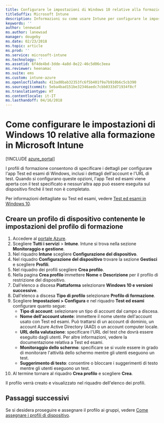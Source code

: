 ```yaml
---
title: Configurare le impostazioni di Windows 10 relative alla formazione con Intune
titleSuffix: Microsoft Intune
description: Informazioni su come usare Intune per configurare le impostazioni di Windows 10 relative alla formazione nei dispositivi gestiti.
keywords: ''
author: lenewsad
ms.author: lanewsad
manager: dougeby
ms.date: 02/23/2018
ms.topic: article
ms.prod: ''
ms.service: microsoft-intune
ms.technology: ''
ms.assetid: 6f4de4bd-3dde-4a8d-8e22-46c5d06c3eea
ms.reviewer: heenamac
ms.suite: ems
ms.custom: intune-azure
ms.openlocfilehash: 413ad0bab32353fc6f5b401f9a7b910b6c5cb390
ms.sourcegitcommit: 5eba4bad151be32346aedc7cbb0333d71934f8cf
ms.translationtype: HT
ms.contentlocale: it-IT
ms.lasthandoff: 04/16/2018
---
```

# <a name="how-to-configure-windows-10-education-settings-in-microsoft-intune"></a>Come configurare le impostazioni di Windows 10 relative alla formazione in Microsoft Intune

[!INCLUDE [azure_portal](./includes/azure_portal.md)]

I profili di formazione consentono di specificare i dettagli per configurare l'app Test ed esami di Windows, inclusi i dettagli dell'account e l'URL di test. Quando si configurano queste opzioni, l'app Test ed esami viene aperta con il test specificato e nessun'altra app può essere eseguita sul dispositivo finché il test non è completato.

Per informazioni dettagliate su 	Test ed esami, vedere [Test ed esami in Windows 10](https://docs.microsoft.com/education/windows/take-tests-in-windows-10).

## <a name="create-a-device-profile-containing-education-profile-settings"></a>Creare un profilo di dispositivo contenente le impostazioni del profilo di formazione

1. Accedere al [portale Azure](https://portal.azure.com).
2. Scegliere **Tutti i servizi** > **Intune**. Intune si trova nella sezione **Monitoraggio e gestione**.
3. Nel riquadro **Intune** scegliere **Configurazione del dispositivo**.
2. Nel riquadro **Configurazione del dispositivo** trovare la sezione **Gestisci** e scegliere **Profili**.
3. Nel riquadro dei profili scegliere **Crea profilo**.
4. Nella pagina **Crea profilo** immettere **Nome** e **Descrizione** per il profilo di restrizione del dispositivo.
5. Dall'elenco a discesa **Piattaforma** selezionare **Windows 10 e versioni successive**.
6. Dall'elenco a discesa **Tipo di profilo** selezionare **Profilo di formazione**. 
7. Scegliere **Impostazioni > Configura** e nel riquadro **Test ed esami** configurare quanto segue:
    - **Tipo di account**: selezionare un tipo di account dal campo a discesa.
    - **Nome dell'account utente**: immettere il nome utente dell'account usato con Test ed esami. Può trattarsi di un account di dominio, un account Azure Active Directory (AAD) o un account computer locale.
    - **URL della valutazione**: specificare l'URL del test che dovrà essere eseguito dagli utenti. Per altre informazioni, vedere la documentazione relativa a Test ed esami.
    - **Monitoraggio dello schermo**: specificare se si vuole essere in grado di monitorare l'attività dello schermo mentre gli utenti eseguono un test.
    - **Suggerimento di testo**: consentire o bloccare i suggerimenti di testo mentre gli utenti eseguono un test.
8. Al termine tornare al riquadro **Crea profilo** e scegliere **Crea**.

Il profilo verrà creato e visualizzato nel riquadro dell'elenco dei profili.

## <a name="next-steps"></a>Passaggi successivi

Se si desidera proseguire e assegnare il profilo ai gruppi, vedere [Come assegnare i profili di dispositivo](device-profile-assign.md).



